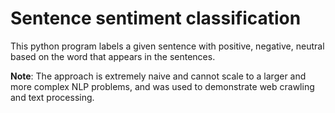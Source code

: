 # Sentence sentiment classification

This python program labels a given sentence with positive, negative, neutral
based on the word that appears in the sentences.

**Note**: The approach is extremely naive and cannot scale to a larger and more
complex NLP problems, and was used to demonstrate web crawling and text processing.

